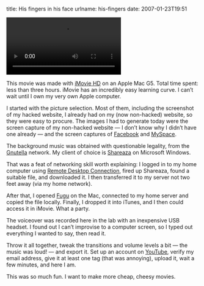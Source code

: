title: His fingers in his face
urlname: his-fingers
date: 2007-01-23T19:51

<video controls preload="metadata"><source src="{static}/images/2007-01-23-introduction.mp4"></video>

This movie was made with [iMovie HD][a] on an Apple Mac G5. Total time spent: less than three hours. iMovie has an
incredibly easy learning curve. I can&#x02bc;t wait until I own my very own Apple computer.

[a]: https://www.apple.com/imovie/

I started with the picture selection. Most of them, including the screenshot of my hacked website, I already had on my
(now non-hacked) website, so they were easy to procure. The images I had to generate today were the screen capture of my
non-hacked website &mdash; I don&#x02bc;t know why I didn&#x02bc;t have one already &mdash; and the screen captures of
[Facebook][b] and [MySpace][c].

[b]: https://www.facebook.com/
[c]: https://myspace.com/

The background music was obtained with questionable legality, from the [Gnutella][d] network. My client of choice is
[Shareaza][e] on Microsoft Windows.

[d]: https://en.wikipedia.org/wiki/Gnutella
[e]: https://en.wikipedia.org/wiki/Shareaza

That was a feat of networking skill worth explaining: I logged in to my home computer using [Remote Desktop
Connection][f], fired up Shareaza, found a suitable file, and downloaded it. I then transferred it to my server not two
feet away (via my home network).

[f]: https://learn.microsoft.com/en-us/windows-server/remote/remote-desktop-services/clients/remote-desktop-mac

After that, I opened [Fugu][g] on the Mac, connected to my home server and copied the file locally. Finally, I dropped
it into iTunes, and I then could access it in iMovie. What a party.

[g]: https://en.wikipedia.org/wiki/Fugu_(software)

The voiceover was recorded here in the lab with an inexpensive USB headset. I found out I can&#x02bc;t improvise to a
computer screen, so I typed out everything I wanted to say, then read it.

Throw it all together, tweak the transitions and volume levels a bit &mdash; the music was loud! &mdash; and export it.
Set up an account on [YouTube][h], verify my email address, give it at least one tag (that was annoying), upload it,
wait a few minutes, and here I am.

[h]: https://www.youtube.com/

This was so much fun. I want to make more cheap, cheesy movies.
